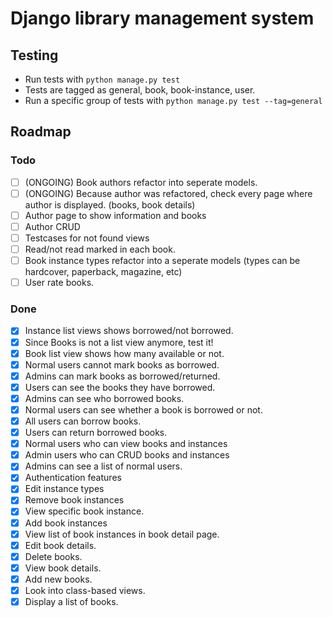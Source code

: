 # Django library management system

## Testing

- Run tests with `python manage.py test`
- Tests are tagged as general, book, book-instance, user.
- Run a specific group of tests with `python manage.py test --tag=general`

## Roadmap

### Todo
- [ ] (ONGOING) Book authors refactor into seperate models.
- [ ] (ONGOING) Because author was refactored, check every page where author is displayed. (books, book details)
- [ ] Author page to show information and books
- [ ] Author CRUD
- [ ] Testcases for not found views
- [ ] Read/not read marked in each book.
- [ ] Book instance types refactor into a seperate models (types can be hardcover, paperback, magazine, etc)
- [ ] User rate books.

### Done
- [X] Instance list views shows borrowed/not borrowed.
- [X] Since Books is not a list view anymore, test it!
- [X] Book list view shows how many available or not.
- [X] Normal users cannot mark books as borrowed.
- [X] Admins can mark books as borrowed/returned.
- [X] Users can see the books they have borrowed.
- [X] Admins can see who borrowed books.
- [X] Normal users can see whether a book is borrowed or not.
- [X] All users can borrow books.
- [X] Users can return borrowed books.
- [X] Normal users who can view books and instances
- [X] Admin users who can CRUD books and instances
- [X] Admins can see a list of normal users.
- [X] Authentication features
- [X] Edit instance types
- [X] Remove book instances
- [X] View specific book instance.
- [X] Add book instances
- [X] View list of book instances in book detail page.
- [X] Edit book details.
- [X] Delete books.
- [X] View book details.
- [X] Add new books.
- [X] Look into class-based views.
- [X] Display a list of books.
